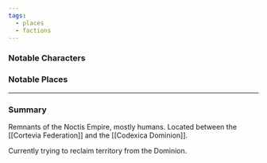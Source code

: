 ```yaml
---
tags:
  - places
  - factions
---
```

### Notable Characters


### Notable Places


___
### Summary
Remnants of the Noctis Empire, mostly humans. Located between the [[Cortevia Federation]] and the [[Codexica Dominion]].

Currently trying to reclaim territory from the Dominion.